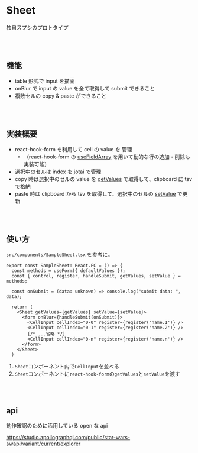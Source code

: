 # Sheet

独自スプシのプロトタイプ

<br/><br/>

## 機能

- table 形式で input を描画
- onBlur で input の value を全て取得して submit できること
- 複数セルの copy & paste ができること

<br/><br/>

## 実装概要

- react-hook-form を利用して cell の value を 管理
  - （react-hook-form の [useFieldArray](https://react-hook-form.com/docs/usefieldarray) を用いて動的な行の追加・削除も実装可能）
- 選択中のセルは index を jotai で管理
- copy 時は選択中のセルの value を [getValues](https://react-hook-form.com/docs/useform/getvalues) で取得して、clipboard に tsv で格納
- paste 時は clipboard から tsv を取得して、選択中のセルの [setValue](https://react-hook-form.com/docs/useform/setvalue) で更新

<br/><br/>

## 使い方

`src/components/SampleSheet.tsx` を参考に。

```tsx
export const SampleSheet: React.FC = () => {
  const methods = useForm({ defaultValues });
  const { control, register, handleSubmit, getValues, setValue } = methods;

  const onSubmit = (data: unknown) => console.log("submit data: ", data);

  return (
    <Sheet getValues={getValues} setValue={setValue}>
      <form onBlur={handleSubmit(onSubmit)}>
        <CellInput cellIndex="0-0" register={register('name.1')} />
        <CellInput cellIndex="0-1" register={register('name.2')} />
        {/* ...省略 */}
        <CellInput cellIndex="0-n" register={register('name.n')} />
      </form>
    </Sheet>
  )
```

1. `Sheet`コンポーネント内で`CellInput`を並べる
2. `Sheet`コンポーネントに`react-hook-form`の`getValues`と`setValue`を渡す

<br/><br/>

## api

動作確認のために活用している open な api

https://studio.apollographql.com/public/star-wars-swapi/variant/current/explorer
